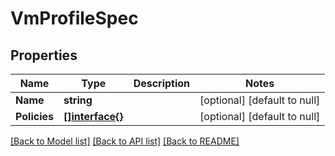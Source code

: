 # VmProfileSpec

## Properties
Name | Type | Description | Notes
------------ | ------------- | ------------- | -------------
**Name** | **string** |  | [optional] [default to null]
**Policies** | [**[]interface{}**](interface{}.md) |  | [optional] [default to null]

[[Back to Model list]](../README.md#documentation-for-models) [[Back to API list]](../README.md#documentation-for-api-endpoints) [[Back to README]](../README.md)

